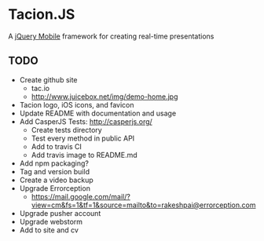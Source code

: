 Tacion.JS
=========
A [jQuery Mobile](http://jquerymobile.com) framework for creating real-time presentations

TODO
----
- Create github site
  - tac.io
  - http://www.juicebox.net/img/demo-home.jpg
- Tacion logo, iOS icons, and favicon
- Update README with documentation and usage
- Add CasperJS Tests: http://casperjs.org/
  - Create tests directory
  - Test every method in public API
  - Add to travis CI
  - Add travis image to README.md
- Add npm packaging?
- Tag and version build
- Create a video backup
- Upgrade Errorception
  - https://mail.google.com/mail/?view=cm&fs=1&tf=1&source=mailto&to=rakeshpai@errorception.com
- Upgrade pusher account
- Upgrade webstorm
- Add to site and cv